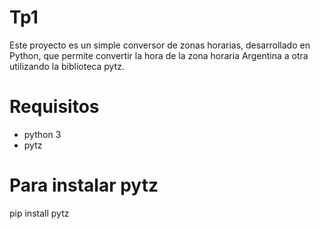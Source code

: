 # Tp1
Este proyecto es un simple conversor de zonas horarias, desarrollado en Python, que permite convertir la hora de la zona horaria Argentina a otra utilizando la biblioteca pytz.

# Requisitos
- python 3
- pytz

# Para instalar pytz
pip install pytz